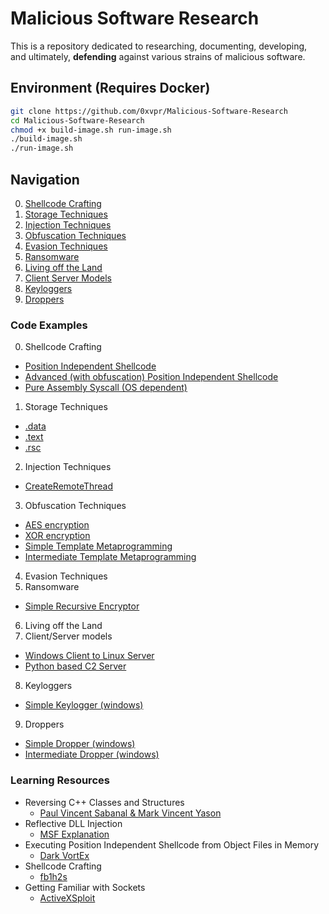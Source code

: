 # Malicious Software Research
This is a repository dedicated to researching, documenting, developing,  
and ultimately, **defending** against various strains of malicious software.

## Environment (Requires Docker)
```bash
git clone https://github.com/0xvpr/Malicious-Software-Research
cd Malicious-Software-Research
chmod +x build-image.sh run-image.sh
./build-image.sh
./run-image.sh
```

## Navigation
00. [Shellcode Crafting](#shellcode-crafting)
01. [Storage Techniques](#storage-techniques)
02. [Injection Techniques](#injection-techniques)
03. [Obfuscation Techniques](#obfuscation-techniques)
04. [Evasion Techniques](#evasion-techniques)
05. [Ransomware](#ransomware)
06. [Living off the Land](#living-off-the-land)
07. [Client Server Models](#client-server-models)
08. [Keyloggers](#keyloggers)
09. [Droppers](#droppers)

### **Code Examples**
00. <a name="shellcode-crafting">Shellcode Crafting</a>
  - <a href="https://github.com/0xvpr/Malicious-Software-Research/blob/main/00.shellcode-crafting/01.independent-shellcode">Position Independent Shellcode</a>
  - <a href="https://github.com/0xvpr/Malicious-Software-Research/blob/main/00.shellcode-crafting/02.adv-independent-shellcode">Advanced (with obfuscation) Position Independent Shellcode</a>
  - <a href="https://github.com/0xvpr/Malicious-Software-Research/blob/main/00.shellcode-crafting/03.pure-assembly-syscall">Pure Assembly Syscall (OS dependent)</a>
01. <a name="storage-techniques">Storage Techniques</a>
  - <a href="https://github.com/0xvpr/Malicious-Software-Research/blob/main/01.storage-techniques/01.data">.data</a>
  - <a href="https://github.com/0xvpr/Malicious-Software-Research/blob/main/01.storage-techniques/02.text">.text</a>
  - <a href="https://github.com/0xvpr/Malicious-Software-Research/blob/main/01.storage-techniques/03.rsc">.rsc</a>  
02. <a name="injection-techniques">Injection Techniques</a>
  - <a href="https://github.com/0xvpr/Malicious-Software-Research/blob/main/02.injection-techniques/01.crt">CreateRemoteThread</a>
03. <a name="obfuscation-techniques">Obfuscation Techniques</a>
  - <a href="https://github.com/0xvpr/Malicious-Software-Research/blob/main/03.obfuscation-techniques/01.aes">AES encryption</a>
  - <a href="https://github.com/0xvpr/Malicious-Software-Research/blob/main/03.obfuscation-techniques/02.xor">XOR encryption</a>
  - <a href="https://github.com/0xvpr/Malicious-Software-Research/blob/main/03.obfuscation-techniques/03.simple-template-metaprogramming">Simple Template Metaprogramming</a>
  - <a href="https://github.com/0xvpr/Malicious-Software-Research/blob/main/03.obfuscation-techniques/03.intermediate-template-metaprogramming">Intermediate Template Metaprogramming</a>
04. <a name="evasion-techniques">Evasion Techniques</a>
05. <a name="ransomware">Ransomware<a/>
  - <a href="https://github.com/0xvpr/Malicious-Software-Research/blob/main/05.ransomware/01.simple-recursive-encryptor">Simple Recursive Encryptor</a>
06. <a name="living-off-the-land">Living off the Land<a/>
07. <a name="client-server-models">Client/Server models<a/>
  - <a href="https://github.com/0xvpr/Malicious-Software-Research/blob/main/07.socket/01.linux-server">Windows Client to Linux Server</a>
  - <a href="https://github.com/0xvpr/Malicious-Software-Research/blob/main/07.socket/02.python-c2-server">Python based C2 Server</a>
08. <a name="keyloggers">Keyloggers<a/>
  - <a href="https://github.com/0xvpr/Malicious-Software-Research/blob/main/08.keyloggers/01.simple-keylogger">Simple Keylogger (windows)</a>
09. <a name="droppers">Droppers<a/>
  - <a href="https://github.com/0xvpr/Malicious-Software-Research/blob/main/09.droppsers/01.simple-dropper">Simple Dropper (windows)</a>
  - <a href="https://github.com/0xvpr/Malicious-Software-Research/blob/main/09.droppers/02.intermediate-dropper">Intermediate Dropper (windows)</a>

### **Learning Resources**
- Reversing C++ Classes and Structures
    - <a href="https://www.blackhat.com/presentations/bh-dc-07/Sabanal_Yason/Paper/bh-dc-07-Sabanal_Yason-WP.pdf">Paul Vincent Sabanal & Mark Vincent Yason</a>
- Reflective DLL Injection  
    - <a href="https://github.com/rapid7/metasploit-framework/wiki/Using-ReflectiveDll-Injection">MSF Explanation</a>  
- Executing Position Independent Shellcode from Object Files in Memory
    - <a href="https://bruteratel.com/research/feature-update/2021/01/30/OBJEXEC/">Dark VortEx</a>  
- Shellcode Crafting  
    - <a href="https://www.exploit-db.com/docs/english/13610-building-your-own-ud-shellcodes-part-1.pdf">fb1h2s</a>
- Getting Familiar with Sockets
    - <a href="https://www.youtube.com/watch?v=xCEKzqLTvqg&t=1185s">ActiveXSploit</a>
